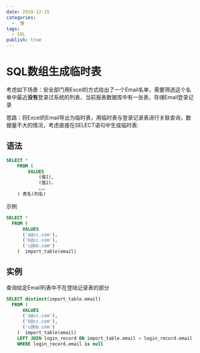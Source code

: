 ```yaml
---
date: 2020-12-15
categories:
  -  懂
tags:
  - SQL
publish: true
---
```


# SQL数组生成临时表

考虑如下场景：安全部门用Excel的方式给出了一个Email名单，需要筛选这个名单中最近**没有**登录过系统的列表，当前报表数据库中有一张表，存储Email登录记录

思路：将Excel的Email导出为临时表，用临时表与登录记录表进行关联查询，数据量不大的情况，考虑直接在SELECT语句中生成临时表:

## 语法

```sql
SELECT * 
    FROM (
        VALUES 
            (值1),
            (值2)，
            。。。
    ) 表名(列名)
```

示例

```sql
SELECT *
  FROM (
      VALUES
      ('a@cc.com'),
      ('b@cc.com'),
      ('c@bb.com')
    )  import_table(email)
```

## 实例

查询给定Email列表中不在登陆记录表的部分

```sql
SELECT distinct(import_table.email)
  FROM (
      VALUES
      ('a@cc.com'),
      ('b@cc.com'),
      ('c@bb.com')
    )  import_table(email) 
    LEFT JOIN login_record ON import_table.email = login_record.email
    WHERE login_record.email is null
```
